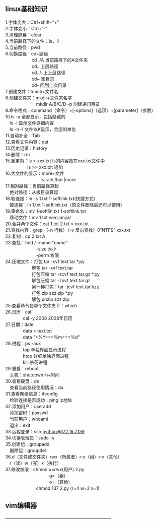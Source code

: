 ## linux基础知识
1.字体变大：Ctrl+shift+“+”<br>
2.字体变小：Ctrl+“-”<br>
3.清理屏幕：clear<br>
4.当前路径下的文件：ls，ll<br>
5.当前路径：pwd<br>
6.切换路径：cd+路径<br>
　　　　　　cd ./A 当前路径下的A文件夹<br>
　　　　　　cd.. 上层路径<br>
　　　　　　cd../..上上层路径<br>
　　　　　　cd~ 家目录<br>
　　　　　　cd- 回到上次目录<br>
7.创建文件：touch+文件名<br>
8.创建文件夹：mkdir+文件夹名字<br>
　　　　　　　mkdir A/B/C/D -p 创建递归目录<br>
9.命令格式：command（命令）+[-options]（选项）+[parameter]（参数）<br>
10.ls -a 全都显示，包括隐藏的<br>
　ls -l 显示文件详细内容<br>
　ls -h -l 文件以K显示，合适的单位<br>
11.自动补全：Tab<br>
12.查看文件内容：cat<br>
13.历史记录：history<br>
14.删除：rm<br>
15.重定向：ls > xxx.txt ls的内容放在xxx.txt文件中<br>
　　　　　ls >> xxx.txt 追加<br>
16.大文件的显示：more+文件<br>
　　　　　　　　ls -alh /bin |more<br>
17.相对路径：当前路径算起<br>
　绝对路径：从根目录算起<br>
18.软连接：ln -s 1.txt 1-softlink.txt(快捷方式)<br>
　硬连接：ln 1.txt 1-softlink.txt（原文件删除后还可以使用）<br>
19.重命名：mv 1-softlin.txt 1-softlink.txt<br>
　移动文件：mv 1.txt wenjianjia/<br>
20.合并两个文件：cat 1.txt 2.txt > xxx.txt<br>
21.查找内容：grep （-n 行数）（-v 反向查找）0“NTFS” xxx.txt<br>
22.复制：cp 2.txt A<br>
23.查找：find / -name "*name*"<br>
　　　　　　　-size 大小<br>
　　　　　　　-perm 权限<br>
24.压缩文件：打包 tar -cvf text.tar *.py<br>
　　　　　　解包 tar -xvf text.tar<br>
　　　　　　打包压缩 tar -zcvf text.tar.gz *.py<br>
　　　　　　解包压缩 tar -zxvf text.tar.gz<br>
　　　　　　另一种打包：tar -jcvf text.tar.bzz<br>
　　　　　　打包 zip zzz.zip *.py<br>
　　　　　　解包 unzip zzz.zip<br>
25.查看命令在哪个文件夹下：which<br>
26.日历：cal<br>
 　　　　cal -y 2008 2008年日历<br>
27.日期：date<br>
　　　　data > text.txt<br>
　　　　data "+%Y===%m===%d"<br>
28.进程：ps -aux<br>
　　　　top 单独界面显示进程<br>
　　　　htop 详细单独界面进程<br>
　　　　kill 杀死进程<br>
29.重启：reboot<br>
　关机：shutdown-h+时间<br>
30.查看硬盘：ds<br>
　查看当前路径使用情况：du<br>
31.查看网络信息：ifconfig<br>
　检验连接是否成功：ping ip地址<br>
32.添加用户：useradd<br>
　添加密码：passwd<br>
　当前用户：whoami<br>
　退出：exit<br>
33.远程登录：ssh python@172.16.7.139<br>
34.切换管理员：sudo -s<br>
35.创建组：groupadd<br>
　删除组：groupdel<br>
36.d（文件或文件夹）rwx（所属者）r-x（组）r-x（其他）<br>
　r（读）w（写）x（执行）<br>
37.修改权限：chmod u=rwx(用户) 2.py<br>
　　　　　　　　　　g=（组）<br>
　　　　　　　　　　o=（其他）<br>
　　　　　　　chmod 137 2.py (r=4 w=2 x=1)<br>
## vim编辑器
————————————————————————
